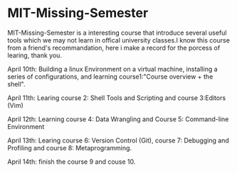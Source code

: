 # MIT-Missing-Semester
MIT-Missing-Semester is a interesting course that introduce several useful tools which we may not learn in offical university classes.I know this course from a friend's recommandation, here i make a record for the porcess of learing, thank you.

April 10th: Building a linux Environment on a virtual machine, installing a series of configurations, and learning course1:"Course overview + the shell".

April 11th: Learing course 2: Shell Tools and Scripting and course 3:Editors (Vim)

April 12th: Learning course 4: Data Wrangling  and Course 5: Command-line Environment

April 13th: Learing course 6: Version Control (Git), course 7: Debugging and Profiling and course 8: Metaprogramming.

April 14th: finish the course 9 and couse 10.
